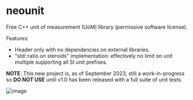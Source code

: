 # neounit
Free C++ unit of measurement (UoM) library (permissive software license).

Features:

* Header only with no dependencies on external libraries.
* "std::ratio on steroids" implementation: effectively no limit on unit multiple supporting all SI unit prefixes.

**NOTE**: This new project is, as of September 2023, still a work-in-progress so **DO NOT USE** until v1.0 has been released with a full suite of unit tests.

![image](https://github.com/i42output/neounit/assets/16748545/cc9179a5-ddc0-4bcd-8acb-97e9de7d6cd0)

